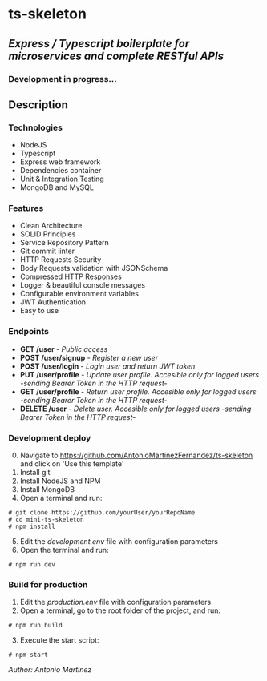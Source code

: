 # ts-skeleton

## _Express / Typescript boilerplate for microservices and complete RESTful APIs_

### **Development in progress...**

## Description

### Technologies

- NodeJS
- Typescript
- Express web framework
- Dependencies container
- Unit & Integration Testing
- MongoDB and MySQL

### Features

- Clean Architecture
- SOLID Principles
- Service Repository Pattern
- Git commit linter
- HTTP Requests Security
- Body Requests validation with JSONSchema
- Compressed HTTP Responses
- Logger & beautiful console messages
- Configurable environment variables
- JWT Authentication
- Easy to use

### Endpoints

- **GET /user** - _Public access_
- **POST /user/signup** - _Register a new user_
- **POST /user/login** - _Login user and return JWT token_
- **PUT /user/profile** - _Update user profile. Accesible only for logged users -sending Bearer Token in the HTTP request-_
- **GET /user/profile** - _Return user profile. Accesible only for logged users -sending Bearer Token in the HTTP request-_
- **DELETE /user** - _Delete user. Accesible only for logged users -sending Bearer Token in the HTTP request-_

### Development deploy

0. Navigate to https://github.com/AntonioMartinezFernandez/ts-skeleton and click on 'Use this template'
1. Install git
2. Install NodeJS and NPM
3. Install MongoDB
4. Open a terminal and run:

```
# git clone https://github.com/yourUser/yourRepoName
# cd mini-ts-skeleton
# npm install
```

5. Edit the _development.env_ file with configuration parameters
6. Open the terminal and run:

```
# npm run dev
```

### Build for production

1. Edit the _production.env_ file with configuration parameters
2. Open a terminal, go to the root folder of the project, and run:

```
# npm run build
```

3. Execute the start script:

```
# npm start
```

_Author: Antonio Martínez_
